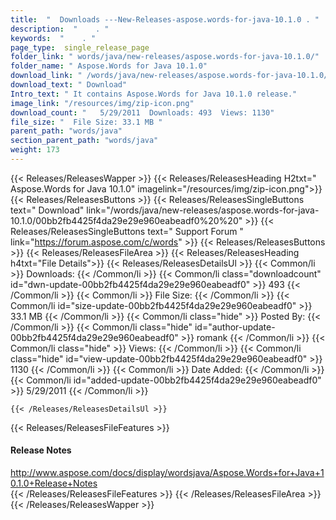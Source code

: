 ```yaml
---
title:  "  Downloads ---New-Releases-aspose.words-for-java-10.1.0 . " 
description:  "    . " 
keywords:  "    . " 
page_type:  single_release_page
folder_link: " words/java/new-releases/aspose.words-for-java-10.1.0/"
folder_name: " Aspose.Words for Java 10.1.0"
download_link: " /words/java/new-releases/aspose.words-for-java-10.1.0/00bb2fb4425f4da29e29e960eabeadf0"
download_text: " Download"
Intro_text: " It contains Aspose.Words for Java 10.1.0 release."
image_link: "/resources/img/zip-icon.png"
download_count: "   5/29/2011  Downloads: 493  Views: 1130"
file_size: "  File Size: 33.1 MB "
parent_path: "words/java"
section_parent_path: "words/java"
weight: 173 
---
```


{{< Releases/ReleasesWapper >}}
  {{< Releases/ReleasesHeading H2txt=" Aspose.Words for Java 10.1.0" imagelink="/resources/img/zip-icon.png">}}
  {{< Releases/ReleasesButtons >}}
    {{< Releases/ReleasesSingleButtons text=" Download" link="/words/java/new-releases/aspose.words-for-java-10.1.0/00bb2fb4425f4da29e29e960eabeadf0%20%20" >}}
    {{< Releases/ReleasesSingleButtons text=" Support Forum " link="https://forum.aspose.com/c/words" >}}
  {{< Releases/ReleasesButtons >}}
  {{< Releases/ReleasesFileArea >}}
    {{< Releases/ReleasesHeading h4txt="File Details">}}
    {{< Releases/ReleasesDetailsUl >}}
            {{< Common/li  >}} Downloads: {{< /Common/li >}} 
      {{< Common/li class="downloadcount" id="dwn-update-00bb2fb4425f4da29e29e960eabeadf0" >}} 493 {{< /Common/li >}} 
      {{< Common/li  >}} File Size: {{< /Common/li >}} 
      {{< Common/li id="size-update-00bb2fb4425f4da29e29e960eabeadf0" >}} 33.1 MB {{< /Common/li >}} 
      {{< Common/li  class="hide" >}} Posted By: {{< /Common/li >}} 
      {{< Common/li class="hide" id="author-update-00bb2fb4425f4da29e29e960eabeadf0" >}} romank {{< /Common/li >}} 
      {{< Common/li class="hide"  >}} Views: {{< /Common/li >}} 
      {{< Common/li class="hide" id="view-update-00bb2fb4425f4da29e29e960eabeadf0" >}} 1130 {{< /Common/li >}} 
      {{< Common/li  >}} Date Added: {{< /Common/li >}} 
      {{< Common/li id="added-update-00bb2fb4425f4da29e29e960eabeadf0" >}} 5/29/2011 {{< /Common/li >}} 

    {{< /Releases/ReleasesDetailsUl >}}

  {{< Releases/ReleasesFileFeatures >}}
      <h4>Release Notes</h4><div><a href="http://www.aspose.com/docs/display/wordsjava/Aspose.Words+for+Java+10.1.0+Release+Notes">http://www.aspose.com/docs/display/wordsjava/Aspose.Words+for+Java+10.1.0+Release+Notes</a></div>
  {{< /Releases/ReleasesFileFeatures >}}
 {{< /Releases/ReleasesFileArea >}}
{{< /Releases/ReleasesWapper >}}


